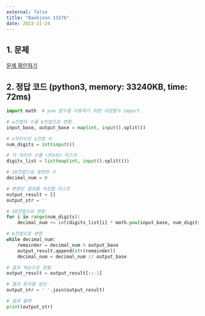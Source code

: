 ```yaml
---
external: false
title: "Baekjoon 11576"
date: 2023-11-24
---
```


## 1. 문제

[문제 확인하기](https://www.acmicpc.net/problem/11576)

## 2. 정답 코드 (python3, memory: 33240KB, time: 72ms)

```python
import math  # pow 함수를 사용하기 위한 내장함수 import

# a진법의 수를 b진법으로 변환
input_base, output_base = map(int, input().split())

# n자리수인 a진법 수
num_digits = int(input())

# 각 자리의 수를 나타내는 리스트
digits_list = list(map(int, input().split()))

# 10진법으로 표현한 수
decimal_num = 0

# 변환된 결과를 저장할 리스트
output_result = []
output_str = ''

# 10진법으로 변환
for i in range(num_digits):
    decimal_num += int(digits_list[i] * math.pow(input_base, num_digits - i - 1))

# b진법으로 변환
while decimal_num:
    remainder = decimal_num % output_base
    output_result.append(str(remainder))
    decimal_num = decimal_num // output_base

# 결과 역순으로 정렬
output_result = output_result[::-1]

# 결과 문자열 생성
output_str = ' '.join(output_result)

# 결과 출력
print(output_str)
```
